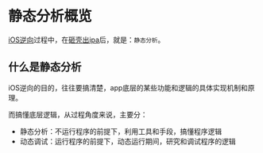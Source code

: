 # 静态分析概览

[iOS逆向](http://book.crifan.org/books/ios_reverse_dev/website)过程中，在[砸壳出ipa](https://book.crifan.org/books/ios_re_crack_shell_ipa/website/)后，就是：`静态分析`。

## 什么是静态分析

iOS逆向的目的，往往要搞清楚，app底层的某些功能和逻辑的具体实现机制和原理。

而搞懂底层逻辑，从过程角度来说，主要分：

* 静态分析：不运行程序的前提下，利用工具和手段，搞懂程序逻辑
* 动态调试：运行程序的前提下，动态运行期间，研究和调试程序的逻辑
